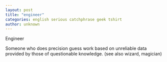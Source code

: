 ```yaml
---
layout: post
title: "engineer"
categories: english serious catchphrase geek tshirt
author: unknown
---
```


Engineer

Someone who does precision guess work based on unreliable data provided by those of questionable knowledge. (see also wizard, magician)
